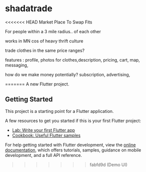 # shadatrade

<<<<<<< HEAD
Market Place To Swap Fits 

For people within a 3 mile radius.. of each other

works in MN cos of heavy thrift culture 

trade clothes in the same price ranges?

features : profile, photos for clothes,description,  pricing, cart, map, messaging, 

how do we make money potentially? subscription, advertising,

=======
A new Flutter project.

## Getting Started

This project is a starting point for a Flutter application.

A few resources to get you started if this is your first Flutter project:

- [Lab: Write your first Flutter app](https://docs.flutter.dev/get-started/codelab)
- [Cookbook: Useful Flutter samples](https://docs.flutter.dev/cookbook)

For help getting started with Flutter development, view the
[online documentation](https://docs.flutter.dev/), which offers tutorials,
samples, guidance on mobile development, and a full API reference.
>>>>>>> fabfd9d (Demo UI)
